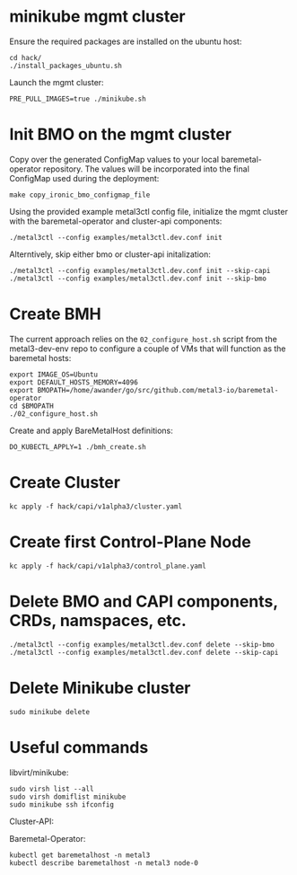 
# minikube mgmt cluster

Ensure the required packages are installed on the ubuntu host:

	cd hack/
	./install_packages_ubuntu.sh
	
Launch the mgmt cluster:

	PRE_PULL_IMAGES=true ./minikube.sh

# Init BMO on the mgmt cluster
Copy over the generated ConfigMap values to your local baremetal-operator repository. The values will be incorporated into the final ConfigMap used during the deployment: 

	make copy_ironic_bmo_configmap_file

Using the provided example metal3ctl config file, initialize the mgmt cluster with the baremetal-operator and cluster-api components:

	./metal3ctl --config examples/metal3ctl.dev.conf init

Alterntively, skip either bmo or cluster-api initalization:

	./metal3ctl --config examples/metal3ctl.dev.conf init --skip-capi
	./metal3ctl --config examples/metal3ctl.dev.conf init --skip-bmo	

# Create BMH 

The current approach relies on the `02_configure_host.sh` script from the metal3-dev-env repo to configure a couple of VMs that will function as the baremetal hosts:

	export IMAGE_OS=Ubuntu
	export DEFAULT_HOSTS_MEMORY=4096
	export BMOPATH=/home/awander/go/src/github.com/metal3-io/baremetal-operator
	cd $BMOPATH
	./02_configure_host.sh

Create and apply BareMetalHost definitions:
	
	DO_KUBECTL_APPLY=1 ./bmh_create.sh 

# Create Cluster

	kc apply -f hack/capi/v1alpha3/cluster.yaml

# Create first Control-Plane Node

	kc apply -f hack/capi/v1alpha3/control_plane.yaml

# Delete BMO and CAPI components, CRDs, namspaces, etc.

	./metal3ctl --config examples/metal3ctl.dev.conf delete --skip-bmo
	./metal3ctl --config examples/metal3ctl.dev.conf delete --skip-capi

# Delete Minikube cluster

	sudo minikube delete

# Useful commands

libvirt/minikube:

	sudo virsh list --all
	sudo virsh domiflist minikube
	sudo minikube ssh ifconfig

Cluster-API:
	

Baremetal-Operator:
	
	kubectl get baremetalhost -n metal3 
	kubectl describe baremetalhost -n metal3 node-0